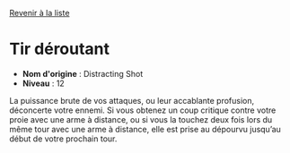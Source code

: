 [Revenir à la liste](list.md)

# Tir déroutant

 * **Nom d'origine** : Distracting Shot
 * **Niveau** : 12


<p>La puissance brute de vos attaques, ou leur accablante profusion, déconcerte votre ennemi. Si vous obtenez un coup critique contre votre proie avec une arme à distance, ou si vous la touchez deux fois lors du même tour avec une arme à distance, elle est prise au dépourvu jusqu’au début de votre prochain tour.</p>